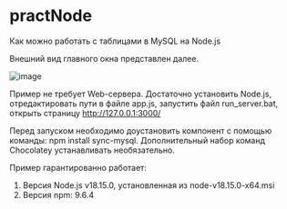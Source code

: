 # practNode
Как можно работать с таблицами в MySQL на Node.js

Внешний вид главного окна представлен далее.

![image](assets/picture.jpg)

Пример не требует Web-сервера. Достаточно установить Node.js, отредактировать пути в файле app.js, запустить файл run_server.bat, открыть страницу http://127.0.0.1:3000/

Перед запуском необходимо доустановить компонент с помощью команды: npm install sync-mysql. Дополнительный набор команд Chocolatey устанавливать необязательно.

Пример гарантированно работает:
1) Версия Node.js v18.15.0, установленная из node-v18.15.0-x64.msi
2) Версия npm: 9.6.4
